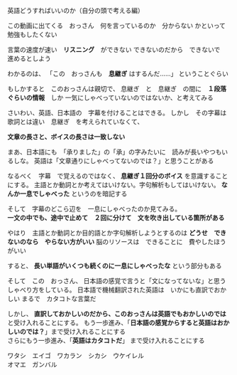 英語どうすればいいのか（自分の頭で考える編）

この動画に出てくる　おっさん　何を言っているのか　分からない
かといって　勉強もしたくない

言葉の速度が速い　**リスニング**　ができない
できないのだから　できないで　進めるとしよう

わかるのは、
「この　おっさんも　**息継ぎ** はするんだ……」
ということぐらい

もしかすると　このおっさんは親切で、
息継ぎ　と　息継ぎ　の間に　**１段落ぐらいの情報**　しか
一気にしゃべっていないのではないか、と考えてみる

さいわい、英語、日本語の　字幕を付けることはできる。
しかし　その字幕は　歌詞とは違い　息継ぎ　を考えられていなくて、

**文章の長さと、ボイスの長さは一致しない**

まあ、日本語にも　「承りました」の「承」の字みたいに　読みが長いやつもいるしな。
英語は「文章通りにしゃべってないのでは？」と思うことがある

なるべく　字幕　で覚えるのではなく、 **息継ぎ１回分のボイス** を意識することにする。
主語とか動詞とか考えてはいけない。字句解析もしてはいけない。
**なんか一息でしゃべった** というのを暗記する

そして　字幕のどこら辺を　一息にしゃべったのか見てみる。  
**一文の中でも、途中で止めて　２回に分けて　文を吹き出している箇所がある**

やはり　主語とか動詞とか目的語とか字句解析しようとするのは
**どうせ　できないのなら　やらない方がいい**
脳のリソースは　できることに　費やしたほうがいい

すると、 **長い単語がいくつも続くのに一息にしゃべったな** という部分もある

そして　この　おっさん、
日本語の感覚で言うと「文になってないな」と思うしゃべり方をしている。
日本語で機械翻訳された英語は　いかにも直訳でおかしい
まるで　カタコトな言葉だ

しかし、 **直訳しておかしいのだから、このおっさんは英語でもおかしいのでは** と受け入れることにする。
もう一歩進み、「**日本語の感覚からすると英語はおかしいのでは？**」まで受け入れることにする  
さらにもう一歩進み、「**英語はカタコトだ**」 まで受け入れることにする

ワタシ　エイゴ　ワカラン　シカシ　ウケイレル  
オマエ　ガンバル
